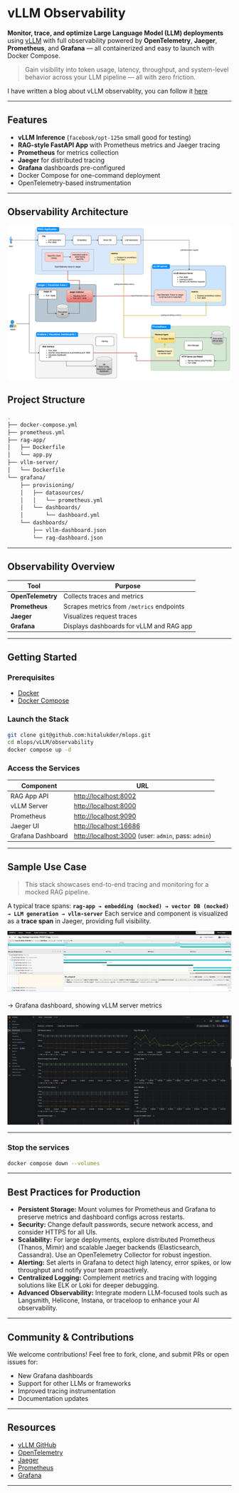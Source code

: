 # vLLM Observability

**Monitor, trace, and optimize Large Language Model (LLM) deployments** using [vLLM](https://github.com/vllm-project/vllm) with full observability powered by **OpenTelemetry**, **Jaeger**, **Prometheus**, and **Grafana** — all containerized and easy to launch with Docker Compose.

> Gain visibility into token usage, latency, throughput, and system-level behavior across your LLM pipeline — all with zero friction.

I have written a blog about vLLM observablity, you can follow it [here](https://medium.com/@himadricuet/a2f4924d3949)

---

## Features

* **vLLM Inference** (`facebook/opt-125m` small good for testing)
* **RAG-style FastAPI App** with Prometheus metrics and Jaeger tracing
* **Prometheus** for metrics collection
* **Jaeger** for distributed tracing
* **Grafana** dashboards pre-configured
* Docker Compose for one-command deployment
* OpenTelemetry-based instrumentation

---

## Observability Architecture

![alt text](images/observability-architecture.png)

## Project Structure

```sh
.
├── docker-compose.yml
├── prometheus.yml
├── rag-app/
│   ├── Dockerfile
│   └── app.py
├── vllm-server/
│   └── Dockerfile
└── grafana/
    ├── provisioning/
    │   ├── datasources/
    │   │   └── prometheus.yml
    │   └── dashboards/
    │       └── dashboard.yml
    └── dashboards/
        ├── vllm-dashboard.json
        └── rag-dashboard.json
```

---

## Observability Overview

| Tool              | Purpose                                   |
| ----------------- | ----------------------------------------- |
| **OpenTelemetry** | Collects traces and metrics               |
| **Prometheus**    | Scrapes metrics from `/metrics` endpoints |
| **Jaeger**        | Visualizes request traces                 |
| **Grafana**       | Displays dashboards for vLLM and RAG app  |

---

## Getting Started

### Prerequisites

* [Docker](https://www.docker.com/products/docker-desktop)
* [Docker Compose](https://docs.docker.com/compose/install/)

### Launch the Stack

```sh
git clone git@github.com:hitalukder/mlops.git
cd mlops/vLLM/observability
docker compose up -d
```

### Access the Services

| Component         | URL                                                                           |
| ----------------- | ----------------------------------------------------------------------------- |
| RAG App API       | [http://localhost:8002](http://localhost:8002)                                |
| vLLM Server       | [http://localhost:8000](http://localhost:8000)                                |
| Prometheus        | [http://localhost:9090](http://localhost:9090)                                |
| Jaeger UI         | [http://localhost:16686](http://localhost:16686)                              |
| Grafana Dashboard | [http://localhost:3000](http://localhost:3000) (user: `admin`, pass: `admin`) |

---

## Sample Use Case

> This stack showcases end-to-end tracing and monitoring for a mocked RAG pipeline.

A typical trace spans:
**`rag-app → embedding (mocked) → vector DB (mocked) → LLM generation → vllm-server`**
Each service and component is visualized as a **trace span** in Jaeger, providing full visibility.

![alt text](images/tracing.png)

-> Grafana dashboard, showing vLLM server metrics

![alt text](images/metrics.png)

---

### Stop the services

```sh
docker compose down --volumes
```

---

## Best Practices for Production

* **Persistent Storage:** Mount volumes for Prometheus and Grafana to preserve metrics and dashboard configs across restarts.
* **Security:** Change default passwords, secure network access, and consider HTTPS for all UIs.
* **Scalability:** For large deployments, explore distributed Prometheus (Thanos, Mimir) and scalable Jaeger backends (Elasticsearch, Cassandra). Use an OpenTelemetry Collector for robust ingestion.
* **Alerting:** Set alerts in Grafana to detect high latency, error spikes, or low throughput and notify your team proactively.
* **Centralized Logging:** Complement metrics and tracing with logging solutions like ELK or Loki for deeper debugging.
* **Advanced Observability:** Integrate modern LLM-focused tools such as Langsmith, Helicone, Instana, or traceloop to enhance your AI observability.

---

## Community & Contributions

We welcome contributions!
Feel free to fork, clone, and submit PRs or open issues for:

* New Grafana dashboards
* Support for other LLMs or frameworks
* Improved tracing instrumentation
* Documentation updates

---

## Resources

* [vLLM GitHub](https://github.com/vllm-project/vllm)
* [OpenTelemetry](https://opentelemetry.io/)
* [Jaeger](https://www.jaegertracing.io/)
* [Prometheus](https://prometheus.io/)
* [Grafana](https://grafana.com/)

---
